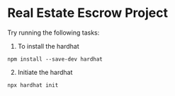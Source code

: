 # Real Estate Escrow Project


Try running the following tasks:

1. To install the hardhat
```shell
npm install --save-dev hardhat
```
2. Initiate the hardhat
```shell
npx hardhat init
```

